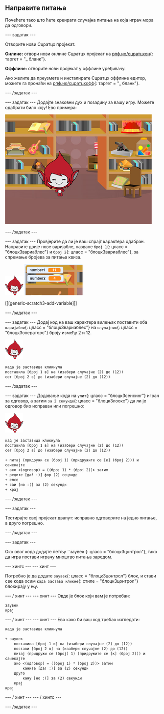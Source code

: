 ## Направите питања

Почећете тако што ћете креирати случајна питања на која играч мора да одговори.

\--- задатак \---

Отворите нови Сцратцх пројекат.

**Онлине:** отвори нови онлине Сцратцх пројекат на [рпф.ио/сцратцхон](http://rpf.io/scratchon){: таргет = "_ бланк"}.

**Оффлине:** отворите нови пројекат у оффлине уређивачу.

Ако желите да преузмете и инсталирате Сцратцх оффлине едитор, можете га пронаћи на [рпф.ио/сцратцхофф](http://rpf.io/scratchoff){: таргет = "_ бланк"}.

\--- /задатак \---

\--- задатак \--- Додајте знаковни дух и позадину за вашу игру. Можете одабрати било коју! Ево примера:

![сцреенсхот](images/brain-setting.png)

\--- /задатак \---

\--- задатак \--- Провјерите да ли је ваш спрајт карактера одабран. Направите двије нове варијабле, назване `број 1`{: цласс = "блоцк3вариаблес"} и `број 2`{: цласс = "блоцк3вариаблес"}, за спремање бројева за питања квиза.

![сцреенсхот](images/giga-sprite.png) ![сцреенсхот](images/brain-variables.png)

[[[generic-scratch3-add-variable]]]

\--- /задатак \---

\--- задатак \--- Додај код на ваш карактера вилењак поставити оба `варијабли`{: цласс = "блоцк3вариаблес"} на `случајних`{: цласс = "блоцк3операторс"} броју између 2 и 12.

![сцреенсхот](images/giga-sprite.png)

```blocks3
када је заставица кликнула
поставила [број 1 в] на (изабери случајне (2) до (12))
сет [број 2 в] до (изабери случајне (2) до (12))
```

\--- /задатак \---

\--- задатак \--- Додавање кода на `упит`{: цласс = "блоцк3сенсинг"} играч за одговор, а затим `за 2 секунде`{: цласс = "блоцк3лоокс"} да ли је одговор био исправан или погрешно:

![сцреенсхот](images/giga-sprite.png)

```blocks3
кад је заставица кликнула
поставила [број 1 в] на (изабери случајне (2) до (12))
сет [број 2 в] до (изабери случајне (2) до (12))

+ питај (придружи се (број 1) (придружите се [к] (број 2))) и сачекајте
+ ако <(одговор) = ((број 1) * (број 2))> затим
+ реците [да! :)] фор (2) сецондс
+ елсе
+ саи [но :(] за (2) секунди
+ крај
```

\--- /задатак \---

\--- задатак \---

Тестирајте свој пројекат двапут: исправно одговорите на једно питање, а друго погрешно.

\--- /задатак \---

\--- задатак \---

Око овог кода додајте петљу ``заувек </code> {: цласс = "блоцк3цонтрол"}, тако да игра постави играчу мноштво питања заредом.

\--- хинтс \--- \--- хинт \---

Потребно је да додате `заувек`{: цласс = "блоцк3цонтрол"} блок, и стави све кода осим `када застава кликне`{: стиле = "блоцк3цонтрол"} блокирају у њу.

\--- / хинт \--- \--- хинт \--- Овде је блок који вам је потребан:

```blocks3
заувек
крај
```

\--- / хинт \--- \--- хинт \--- Ево како би ваш код требао изгледати:

```blocks3
када је заставица кликнула

+ заувек
    поставила [број 1 в] на (изабери случајне (2) до (12))
    постави [број 2 в] на (изабери случајне (2) до (12))
    питај (придружи се (број) 1) (придружите се [к] (број 2))) и сачекајте
    ако <(одговор) = ((број 1) * (број 2))> затим
        кажите [да! :)] за (2) секунди
    друго
        кажу [но :(] за (2) секунди
    крај
крај
```

\--- / хинт \--- \--- / хинтс \---

\--- /задатак \---